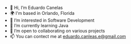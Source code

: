 - 👋 Hi, I’m Eduardo Canelas
- 🌍 I'm based in Orlando, Florida
- 👀 I’m interested in Software Development
- 🌱 I’m currently learning Java
- 💞️ I’m open to collaborating on various projects
- 📫 You can contect me at eduardo.canleas.e@gmail.com
